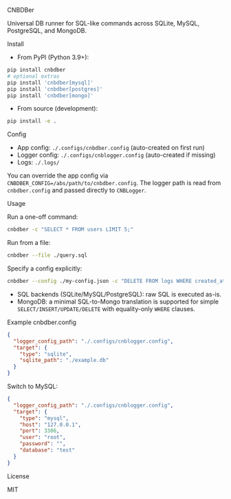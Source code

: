 CNBDBer

Universal DB runner for SQL-like commands across SQLite, MySQL, PostgreSQL, and MongoDB.

Install

- From PyPI (Python 3.9+):
```bash
pip install cnbdber
# optional extras
pip install 'cnbdber[mysql]'
pip install 'cnbdber[postgres]'
pip install 'cnbdber[mongo]'
```
- From source (development):
```bash
pip install -e .
```

Config

- App config: `./.configs/cnbdber.config` (auto-created on first run)
- Logger config: `./.configs/cnblogger.config` (auto-created if missing)
- Logs: `./.logs/`

You can override the app config via `CNBDBER_CONFIG=/abs/path/to/cnbdber.config`.
The logger path is read from `cnbdber.config` and passed directly to `CNBLogger`.

Usage

Run a one-off command:
```bash
cnbdber -c "SELECT * FROM users LIMIT 5;"
```
Run from a file:
```bash
cnbdber --file ./query.sql
```
Specify a config explicitly:
```bash
cnbdber --config ./my-config.json -c "DELETE FROM logs WHERE created_at < NOW() - INTERVAL 30 DAY;"
```

- SQL backends (SQLite/MySQL/PostgreSQL): raw SQL is executed as-is.
- MongoDB: a minimal SQL-to-Mongo translation is supported for simple `SELECT/INSERT/UPDATE/DELETE` with equality-only `WHERE` clauses.

Example cnbdber.config

```json
{
  "logger_config_path": "./.configs/cnblogger.config",
  "target": {
    "type": "sqlite",
    "sqlite_path": "./example.db"
  }
}
```

Switch to MySQL:
```json
{
  "logger_config_path": "./.configs/cnblogger.config",
  "target": {
    "type": "mysql",
    "host": "127.0.0.1",
    "port": 3306,
    "user": "root",
    "password": "",
    "database": "test"
  }
}
```

License

MIT


